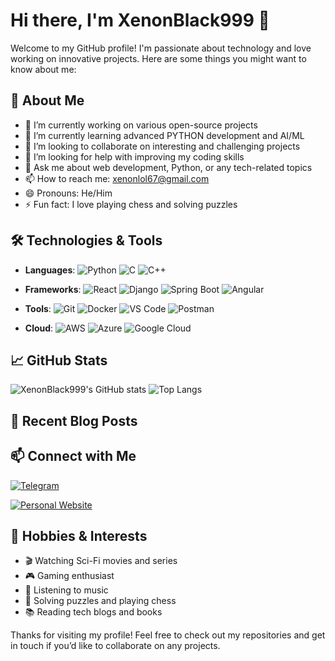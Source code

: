 # Hi there, I'm XenonBlack999 👋

Welcome to my GitHub profile! I'm passionate about technology and love working on innovative projects. Here are some things you might want to know about me:

## 🚀 About Me
- 🔭 I’m currently working on various open-source projects
- 🌱 I’m currently learning advanced PYTHON development and AI/ML
- 👯 I’m looking to collaborate on interesting and challenging projects
- 🤔 I’m looking for help with improving my coding skills
- 💬 Ask me about web development, Python, or any tech-related topics
- 📫 How to reach me: [xenonlol67@gmail.com](mailto:xenonlol67@gmail.com)
- 😄 Pronouns: He/Him
- ⚡ Fun fact: I love playing chess and solving puzzles

## 🛠️ Technologies & Tools
- **Languages**: 
  ![Python](https://img.shields.io/badge/-Python-333333?style=flat&logo=python) 
  ![C](https://img.shields.io/badge/-C-333333?style=flat&logo=c)
  ![C++](https://img.shields.io/badge/-C%2B%2B-333333?style=flat&logo=c%2B%2B)

- **Frameworks**: 
  ![React](https://img.shields.io/badge/-React-333333?style=flat&logo=react) 
  ![Django](https://img.shields.io/badge/-Django-333333?style=flat&logo=django)
  ![Spring Boot](https://img.shields.io/badge/-Spring%20Boot-333333?style=flat&logo=spring-boot)
  ![Angular](https://img.shields.io/badge/-Angular-333333?style=flat&logo=angular)

- **Tools**: 
  ![Git](https://img.shields.io/badge/-Git-333333?style=flat&logo=git) 
  ![Docker](https://img.shields.io/badge/-Docker-333333?style=flat&logo=docker) 
  ![VS Code](https://img.shields.io/badge/-VS%20Code-333333?style=flat&logo=visual-studio-code)
  ![Postman](https://img.shields.io/badge/-Postman-333333?style=flat&logo=postman)

- **Cloud**: 
  ![AWS](https://img.shields.io/badge/-AWS-333333?style=flat&logo=amazon-aws) 
  ![Azure](https://img.shields.io/badge/-Azure-333333?style=flat&logo=microsoft-azure)
  ![Google Cloud](https://img.shields.io/badge/-Google%20Cloud-333333?style=flat&logo=google-cloud)

## 📈 GitHub Stats
![XenonBlack999's GitHub stats](https://github-readme-stats.vercel.app/api?username=XenonBlack999&show_icons=true&theme=radical)
![Top Langs](https://github-readme-stats.vercel.app/api/top-langs/?username=XenonBlack999&layout=compact&theme=radical)



## 📝 Recent Blog Posts
<!-- BLOG-POST-LIST:START -->
<!-- BLOG-POST-LIST:END -->

## 📫 Connect with Me
[![Telegram](https://t.me/xinxi3456)](https://t.me/xinxi3456)

[![Personal Website](https://gurdian-of-the-turth.neocities.org/)](https://gurdian-of-the-turth.neocities.org/)

## 🎨 Hobbies & Interests
- 🎬 Watching Sci-Fi movies and series
- 🎮 Gaming enthusiast
- 🎵 Listening to music
- 🧩 Solving puzzles and playing chess
- 📚 Reading tech blogs and books

Thanks for visiting my profile! Feel free to check out my repositories and get in touch if you’d like to collaborate on any projects.
